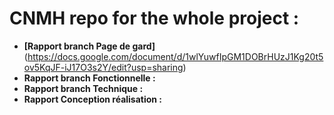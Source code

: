 # CNMH repo for the whole project :
- **[Rapport branch Page de gard]**(https://docs.google.com/document/d/1wlYuwfIpGM1DOBrHUzJ1Kg20t5ov5KqJF-iJ17O3s2Y/edit?usp=sharing)
- **Rapport branch Fonctionnelle :** ***<a href='https://docs.google.com/document/d/1aTriq5O_wpZeSp_PEKkggc-GdlbHk3guc3mVyme95N8/edit?usp=sharing' ></a>***
- **Rapport branch Technique :** ***<a href='https://docs.google.com/document/d/1PmwBmz1MMWuG4udm2-E9DZZDb5Ed-S6k0Tz-EpK0B2E/edit?usp=sharing' ></a>***
- **Rapport Conception réalisation :** ***<a href='' ></a>***
